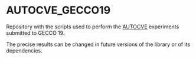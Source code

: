 # AUTOCVE_GECCO19

Repository with the scripts used to perform the [AUTOCVE](https://github.com/celiolarcher/AUTOCVE) experiments submitted to GECCO 19.

The precise results can be changed in future versions of the library or of its dependencies.
